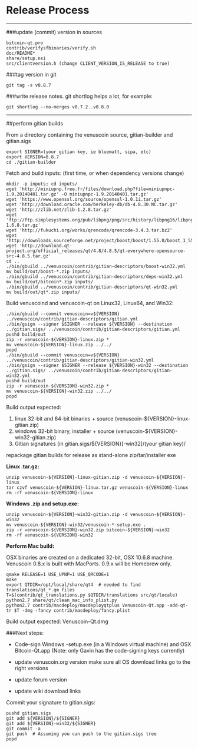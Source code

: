 Release Process
====================

* * *

###update (commit) version in sources


	bitcoin-qt.pro
	contrib/verifysfbinaries/verify.sh
	doc/README*
	share/setup.nsi
	src/clientversion.h (change CLIENT_VERSION_IS_RELEASE to true)

###tag version in git

	git tag -s v0.8.7

###write release notes. git shortlog helps a lot, for example:

	git shortlog --no-merges v0.7.2..v0.8.0

* * *

##perform gitian builds

 From a directory containing the venuscoin source, gitian-builder and gitian.sigs
  
	export SIGNER=(your gitian key, ie bluematt, sipa, etc)
	export VERSION=0.8.7
	cd ./gitian-builder

 Fetch and build inputs: (first time, or when dependency versions change)

	mkdir -p inputs; cd inputs/
	wget 'http://miniupnp.free.fr/files/download.php?file=miniupnpc-1.9.20140401.tar.gz' -O miniupnpc-1.9.20140401.tar.gz'
	wget 'https://www.openssl.org/source/openssl-1.0.1i.tar.gz'
	wget 'http://download.oracle.com/berkeley-db/db-4.8.30.NC.tar.gz'
	wget 'http://zlib.net/zlib-1.2.8.tar.gz'
	wget 'ftp://ftp.simplesystems.org/pub/libpng/png/src/history/libpng16/libpng-1.6.8.tar.gz'
	wget 'http://fukuchi.org/works/qrencode/qrencode-3.4.3.tar.bz2'
	wget 'http://downloads.sourceforge.net/project/boost/boost/1.55.0/boost_1_55_0.tar.bz2'
	wget 'http://download.qt-project.org/official_releases/qt/4.8/4.8.5/qt-everywhere-opensource-src-4.8.5.tar.gz'
	cd ..
	./bin/gbuild ../venuscoin/contrib/gitian-descriptors/boost-win32.yml
	mv build/out/boost-*.zip inputs/
	./bin/gbuild ../venuscoin/contrib/gitian-descriptors/deps-win32.yml
	mv build/out/bitcoin*.zip inputs/
	./bin/gbuild ../venuscoin/contrib/gitian-descriptors/qt-win32.yml
	mv build/out/qt*.zip inputs/

 Build venuscoind and venuscoin-qt on Linux32, Linux64, and Win32:
  
	./bin/gbuild --commit venuscoin=v${VERSION} ../venuscoin/contrib/gitian-descriptors/gitian.yml
	./bin/gsign --signer $SIGNER --release ${VERSION} --destination ../gitian.sigs/ ../venuscoin/contrib/gitian-descriptors/gitian.yml
	pushd build/out
	zip -r venuscoin-${VERSION}-linux.zip *
	mv venuscoin-${VERSION}-linux.zip ../../
	popd
	./bin/gbuild --commit venuscoin=v${VERSION} ../venuscoin/contrib/gitian-descriptors/gitian-win32.yml
	./bin/gsign --signer $SIGNER --release ${VERSION}-win32 --destination ../gitian.sigs/ ../venuscoin/contrib/gitian-descriptors/gitian-win32.yml
	pushd build/out
	zip -r venuscoin-${VERSION}-win32.zip *
	mv venuscoin-${VERSION}-win32.zip ../../
	popd

  Build output expected:

  1. linux 32-bit and 64-bit binaries + source (venuscoin-${VERSION}-linux-gitian.zip)
  2. windows 32-bit binary, installer + source (venuscoin-${VERSION}-win32-gitian.zip)
  3. Gitian signatures (in gitian.sigs/${VERSION}[-win32]/(your gitian key)/

repackage gitian builds for release as stand-alone zip/tar/installer exe

**Linux .tar.gz:**

	unzip venuscoin-${VERSION}-linux-gitian.zip -d venuscoin-${VERSION}-linux
	tar czvf venuscoin-${VERSION}-linux.tar.gz venuscoin-${VERSION}-linux
	rm -rf venuscoin-${VERSION}-linux

**Windows .zip and setup.exe:**

	unzip venuscoin-${VERSION}-win32-gitian.zip -d venuscoin-${VERSION}-win32
	mv venuscoin-${VERSION}-win32/venuscoin-*-setup.exe .
	zip -r venuscoin-${VERSION}-win32.zip bitcoin-${VERSION}-win32
	rm -rf venuscoin-${VERSION}-win32

**Perform Mac build:**

  OSX binaries are created on a dedicated 32-bit, OSX 10.6.8 machine.
  Venuscoin 0.8.x is built with MacPorts.  0.9.x will be Homebrew only.

	qmake RELEASE=1 USE_UPNP=1 USE_QRCODE=1
	make
	export QTDIR=/opt/local/share/qt4  # needed to find translations/qt_*.qm files
	T=$(contrib/qt_translations.py $QTDIR/translations src/qt/locale)
	python2.7 share/qt/clean_mac_info_plist.py
	python2.7 contrib/macdeploy/macdeployqtplus Venuscoin-Qt.app -add-qt-tr $T -dmg -fancy contrib/macdeploy/fancy.plist

 Build output expected: Venuscoin-Qt.dmg

###Next steps:

* Code-sign Windows -setup.exe (in a Windows virtual machine) and
  OSX Bitcoin-Qt.app (Note: only Gavin has the code-signing keys currently)

* update venuscoin.org version
  make sure all OS download links go to the right versions

* update forum version

* update wiki download links

Commit your signature to gitian.sigs:

	pushd gitian.sigs
	git add ${VERSION}/${SIGNER}
	git add ${VERSION}-win32/${SIGNER}
	git commit -a
	git push  # Assuming you can push to the gitian.sigs tree
	popd

